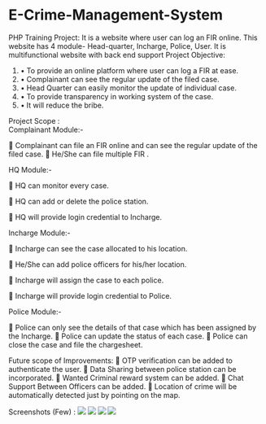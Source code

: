 # E-Crime-Management-System
PHP Training Project: It is a website where user can log an FIR online. This website has 4 module- Head-quarter, Incharge, Police, User. It is multifunctional website with back end support
  Project Objective:
  1. •	To provide an online platform where user can log a FIR at ease.
  2. •	Complainant can see the regular update of the filed case.
  3. •	Head Quarter can easily monitor the update of individual case.
  4. •	To provide transparency in working system of the case.
  5. •	It will reduce the bribe.
  
Project Scope :  
  Complainant Module:-

	Complainant can file an FIR online and can see the regular update of the filed case. 
	He/She can file multiple FIR .


HQ Module:- 

	HQ can monitor every case.
 
	HQ can add or delete the police station.

	HQ will provide login credential to Incharge. 

Incharge Module:-


	Incharge can see the case allocated to his location.

	He/She can add police officers for his/her location. 

	Incharge will assign the case to each police.

	Incharge will provide login credential to Police.

Police Module:-

	Police can only see the details of that case which has been assigned by the Incharge.
	Police can update the status of each case.
	Police can close the case and file the chargesheet.

Future scope of Improvements:
    	OTP verification can be added to authenticate the user.
    	Data Sharing between police station can be incorporated.
    	Wanted Criminal reward system can be added.
    	Chat Support Between Officers can be added.
    	Location of crime will be automatically detected just by pointing on the map. 

Screenshots (Few) : 
    ![](screenshot/home.jpg)
    ![](screenshot/complain.jpg)
    ![](screenshot/history.jpg)
    ![](screenshot/head.jpg)
  
